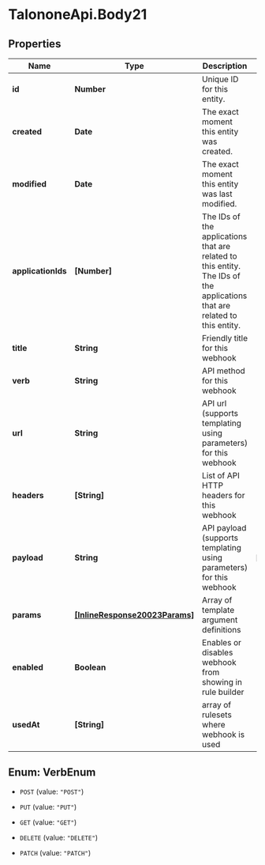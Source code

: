# TalononeApi.Body21

## Properties
Name | Type | Description | Notes
------------ | ------------- | ------------- | -------------
**id** | **Number** | Unique ID for this entity. | 
**created** | **Date** | The exact moment this entity was created. | 
**modified** | **Date** | The exact moment this entity was last modified. | 
**applicationIds** | **[Number]** | The IDs of the applications that are related to this entity. The IDs of the applications that are related to this entity. | 
**title** | **String** | Friendly title for this webhook | 
**verb** | **String** | API method for this webhook | 
**url** | **String** | API url (supports templating using parameters) for this webhook | 
**headers** | **[String]** | List of API HTTP headers for this webhook | 
**payload** | **String** | API payload (supports templating using parameters) for this webhook | [optional] 
**params** | [**[InlineResponse20023Params]**](InlineResponse20023Params.md) | Array of template argument definitions | 
**enabled** | **Boolean** | Enables or disables webhook from showing in rule builder | 
**usedAt** | **[String]** | array of rulesets where webhook is used | 


<a name="VerbEnum"></a>
## Enum: VerbEnum


* `POST` (value: `"POST"`)

* `PUT` (value: `"PUT"`)

* `GET` (value: `"GET"`)

* `DELETE` (value: `"DELETE"`)

* `PATCH` (value: `"PATCH"`)




